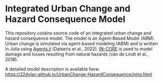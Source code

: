 # Integrated Urban Change and Hazard Consequence Model

This repository cotains source code of an integrated urban change and hazard consequence model. The model is an Agent-Based Model (ABM). Urban change is simulated via agent-based modeling (ABM) and is written in Julia using [Agents.jl](https://juliadynamics.github.io/Agents.jl/stable/) (Datseris et al., 2022). [IN-CORE](https://incore.ncsa.illinois.edu) is used to model damage and losses resulting from natural hazards (van de Lindt et al., 2018).


A detailed model description is available here: https://22dylan.github.io/UrbanChange-HazardConsequence/intro.html